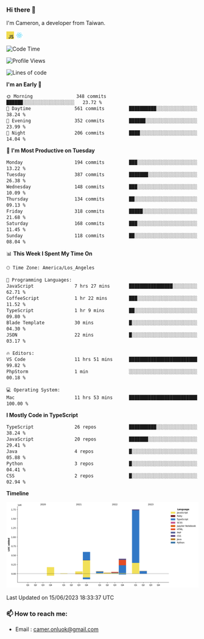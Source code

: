 ### Hi there 👋

I'm Cameron, a developer from Taiwan.


<code><img height="20" src="https://raw.githubusercontent.com/github/explore/80688e429a7d4ef2fca1e82350fe8e3517d3494d/topics/javascript/javascript.png"></code>
<code><img height="20" src="https://raw.githubusercontent.com/github/explore/80688e429a7d4ef2fca1e82350fe8e3517d3494d/topics/react/react.png"></code>



<!--START_SECTION:waka-->
![Code Time](http://img.shields.io/badge/Code%20Time-872%20hrs%2051%20mins-blue)

![Profile Views](http://img.shields.io/badge/Profile%20Views-0-blue)

![Lines of code](https://img.shields.io/badge/From%20Hello%20World%20I%27ve%20Written-3.2%20million%20lines%20of%20code-blue)

**I'm an Early 🐤** 

```text
🌞 Morning                348 commits         ██████░░░░░░░░░░░░░░░░░░░   23.72 % 
🌆 Daytime                561 commits         ██████████░░░░░░░░░░░░░░░   38.24 % 
🌃 Evening                352 commits         ██████░░░░░░░░░░░░░░░░░░░   23.99 % 
🌙 Night                  206 commits         ████░░░░░░░░░░░░░░░░░░░░░   14.04 % 
```
📅 **I'm Most Productive on Tuesday** 

```text
Monday                   194 commits         ███░░░░░░░░░░░░░░░░░░░░░░   13.22 % 
Tuesday                  387 commits         ███████░░░░░░░░░░░░░░░░░░   26.38 % 
Wednesday                148 commits         ███░░░░░░░░░░░░░░░░░░░░░░   10.09 % 
Thursday                 134 commits         ██░░░░░░░░░░░░░░░░░░░░░░░   09.13 % 
Friday                   318 commits         █████░░░░░░░░░░░░░░░░░░░░   21.68 % 
Saturday                 168 commits         ███░░░░░░░░░░░░░░░░░░░░░░   11.45 % 
Sunday                   118 commits         ██░░░░░░░░░░░░░░░░░░░░░░░   08.04 % 
```


📊 **This Week I Spent My Time On** 

```text
🕑︎ Time Zone: America/Los_Angeles

💬 Programming Languages: 
JavaScript               7 hrs 27 mins       ████████████████░░░░░░░░░   62.71 % 
CoffeeScript             1 hr 22 mins        ███░░░░░░░░░░░░░░░░░░░░░░   11.52 % 
TypeScript               1 hr 9 mins         ██░░░░░░░░░░░░░░░░░░░░░░░   09.80 % 
Blade Template           30 mins             █░░░░░░░░░░░░░░░░░░░░░░░░   04.30 % 
JSON                     22 mins             █░░░░░░░░░░░░░░░░░░░░░░░░   03.17 % 

🔥 Editors: 
VS Code                  11 hrs 51 mins      █████████████████████████   99.82 % 
PhpStorm                 1 min               ░░░░░░░░░░░░░░░░░░░░░░░░░   00.18 % 

💻 Operating System: 
Mac                      11 hrs 53 mins      █████████████████████████   100.00 % 
```

**I Mostly Code in TypeScript** 

```text
TypeScript               26 repos            ██████████░░░░░░░░░░░░░░░   38.24 % 
JavaScript               20 repos            ███████░░░░░░░░░░░░░░░░░░   29.41 % 
Java                     4 repos             █░░░░░░░░░░░░░░░░░░░░░░░░   05.88 % 
Python                   3 repos             █░░░░░░░░░░░░░░░░░░░░░░░░   04.41 % 
CSS                      2 repos             █░░░░░░░░░░░░░░░░░░░░░░░░   02.94 % 
```



**Timeline**

![Lines of Code chart](https://raw.githubusercontent.com/camer0nluo/camer0nluo/main/assets/bar_graph.png)


 Last Updated on 15/06/2023 18:33:37 UTC
<!--END_SECTION:waka-->

### 📫 How to reach me:
- Email : camer.onluok@gmail.com
